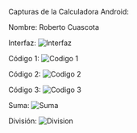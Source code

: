 Capturas de la Calculadora Android:

Nombre: Roberto Cuascota

Interfaz:
![Interfaz](https://github.com/RobertoCCP/AppUTN_Calculadora_CuascotaRoberto/assets/138709561/518077f1-e634-45ed-a8b7-97d160d3c421)

Código 1:
![Codigo 1](https://github.com/RobertoCCP/AppUTN_Calculadora_CuascotaRoberto/assets/138709561/c6273e0b-ac0a-493b-805a-d06eeedcf2bc)

Código 2:
![Codigo 2](https://github.com/RobertoCCP/AppUTN_Calculadora_CuascotaRoberto/assets/138709561/6c704d22-83ba-4f14-94c5-08816c604d2a)

Código 3:
![Codigo 3](https://github.com/RobertoCCP/AppUTN_Calculadora_CuascotaRoberto/assets/138709561/25497f0d-981f-470e-852f-5b78696e21f4)

Suma:
![Suma](https://github.com/RobertoCCP/AppUTN_Calculadora_CuascotaRoberto/assets/138709561/1da2e013-9ac7-4c5f-9a99-92206887f2bd)

División: 
![Division](https://github.com/RobertoCCP/AppUTN_Calculadora_CuascotaRoberto/assets/138709561/de786e21-ba92-4932-afdf-dc9e1d3ea5b2)
